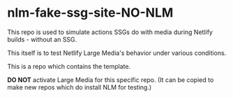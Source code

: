 # nlm-fake-ssg-site-NO-NLM
This repo is used to simulate actions SSGs do with media during Netlify builds - without an SSG.

This itself is to test Netlify Large Media's behavior under various conditions.

This is a repo which contains the template.

**DO NOT** activate Large Media for this specific repo. (It can be copied to make new repos which do install NLM for testing.)
